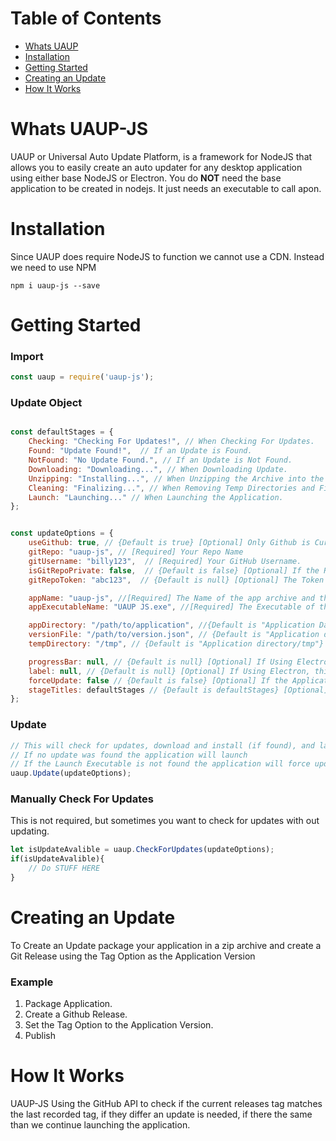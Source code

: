 # Table of Contents
- [Whats UAUP](#whats-uaup-js)
- [Installation](#installation)
- [Getting Started](#getting-started)
- [Creating an Update](#creating-an-update)
- [How It Works](#how-it-works)

# Whats UAUP-JS
UAUP or Universal Auto Update Platform, is a framework for NodeJS that allows you to easily create an auto updater for any desktop application using either base NodeJS or Electron. 
You do **NOT** need the base application to be created in nodejs.  It just needs an executable to call apon.

# Installation
Since UAUP does require NodeJS to function we cannot use a CDN.
Instead we need to use NPM
```
npm i uaup-js --save
```

# Getting Started
### Import
```javascript
const uaup = require('uaup-js');
```

### Update Object

```javascript

const defaultStages = {
    Checking: "Checking For Updates!", // When Checking For Updates.
    Found: "Update Found!",  // If an Update is Found.
    NotFound: "No Update Found.", // If an Update is Not Found.
    Downloading: "Downloading...", // When Downloading Update.
    Unzipping: "Installing...", // When Unzipping the Archive into the Application Directory.
    Cleaning: "Finalizing...", // When Removing Temp Directories and Files (ex: update archive and tmp directory).
    Launch: "Launching..." // When Launching the Application.
};


const updateOptions = {
    useGithub: true, // {Default is true} [Optional] Only Github is Currenlty Supported.
    gitRepo: "uaup-js", // [Required] Your Repo Name
    gitUsername: "billy123",  // [Required] Your GitHub Username.
    isGitRepoPrivate: false,  // {Default is false} [Optional] If the Repo is Private or Public  (Currently not Supported).
    gitRepoToken: "abc123",  // {Default is null} [Optional] The Token from GitHub to Access a Private Repo.  Only for Private Repos.

    appName: "uaup-js", //[Required] The Name of the app archive and the app folder.
    appExecutableName: "UAUP JS.exe", //[Required] The Executable of the Application to be Run after updating.

    appDirectory: "/path/to/application", //{Default is "Application Data/AppName"} [Optional]  Where the app will receide, make sure your app has permissions to be there.
    versionFile: "/path/to/version.json", // {Default is "Application directory/settings/version.json"} [Optional] The Path to the Local Version File.
    tempDirectory: "/tmp", // {Default is "Application directory/tmp"} [Optional] Where the Update archive will download to.

    progressBar: null, // {Default is null} [Optional] If Using Electron with a HTML Progressbar, use that element here, otherwise ignore
    label: null, // {Default is null} [Optional] If Using Electron, this will be the area where we put status updates using InnerHTML
    forceUpdate: false // {Default is false} [Optional] If the Application should be forced updated.  This will change to true if any errors ocurr while launching.
    stageTitles: defaultStages // {Default is defaultStages} [Optional] Sets the Status Title for Each Stage
};
```

### Update
```javascript
// This will check for updates, download and install (if found), and launch the application.
// If no update was found the application will launch
// If the Launch Executable is not found the application will force update
uaup.Update(updateOptions);
```

### Manually Check For Updates
This is not required, but sometimes you want to check for updates with out updating.

```javascript
let isUpdateAvalible = uaup.CheckForUpdates(updateOptions);
if(isUpdateAvalible){
    // Do STUFF HERE
}
```
# Creating an Update
To Create an Update package your application in a zip archive and create a Git Release using the Tag Option as the Application Version
### Example
1. Package Application.
1. Create a Github Release.
1. Set the Tag Option to the Application Version.
1. Publish

# How It Works
UAUP-JS Using the GitHub API to check if the current releases tag matches the last recorded tag, if they differ an update is needed, if there the same than we continue launching the application.
